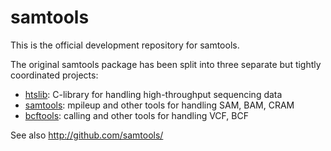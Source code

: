 samtools
========

This is the official development repository for samtools.

The original samtools package has been split into three separate 
but tightly coordinated projects:
- [htslib](https://github.com/samtools/htslib): C-library for handling high-throughput sequencing data
- [samtools](https://github.com/samtools/samtools): mpileup and other tools for handling SAM, BAM, CRAM
- [bcftools](https://github.com/samtools/bcftools): calling and other tools for handling VCF, BCF

See also http://github.com/samtools/

